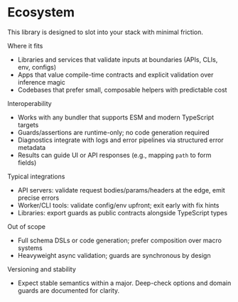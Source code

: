 # Ecosystem

This library is designed to slot into your stack with minimal friction.

Where it fits
- Libraries and services that validate inputs at boundaries (APIs, CLIs, env, configs)
- Apps that value compile-time contracts and explicit validation over inference magic
- Codebases that prefer small, composable helpers with predictable cost

Interoperability
- Works with any bundler that supports ESM and modern TypeScript targets
- Guards/assertions are runtime-only; no code generation required
- Diagnostics integrate with logs and error pipelines via structured error metadata
- Results can guide UI or API responses (e.g., mapping `path` to form fields)

Typical integrations
- API servers: validate request bodies/params/headers at the edge, emit precise errors
- Worker/CLI tools: validate config/env upfront; exit early with fix hints
- Libraries: export guards as public contracts alongside TypeScript types

Out of scope
- Full schema DSLs or code generation; prefer composition over macro systems
- Heavyweight async validation; guards are synchronous by design

Versioning and stability
- Expect stable semantics within a major. Deep-check options and domain guards are documented for clarity.
